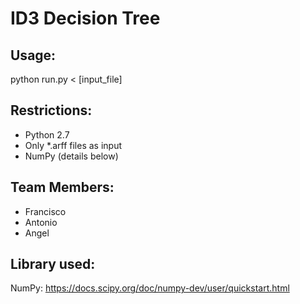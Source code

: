 # ID3 Decision Tree

## Usage:

python run.py < [input_file]

## Restrictions:

- Python 2.7
- Only *.arff files as input
- NumPy (details below)

## Team Members:

- Francisco
- Antonio
- Angel

## Library used:

NumPy: https://docs.scipy.org/doc/numpy-dev/user/quickstart.html